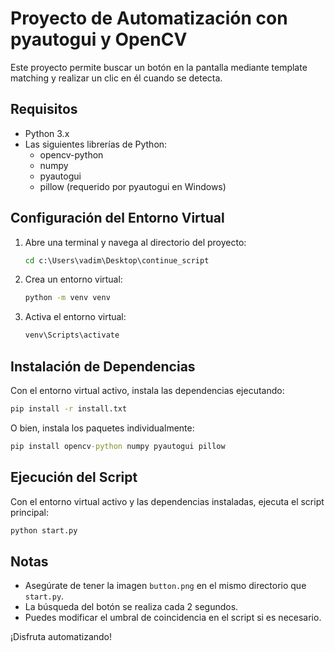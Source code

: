 # Proyecto de Automatización con pyautogui y OpenCV

Este proyecto permite buscar un botón en la pantalla mediante template matching y realizar un clic en él cuando se detecta.

## Requisitos

- Python 3.x
- Las siguientes librerías de Python:
  - opencv-python
  - numpy
  - pyautogui
  - pillow (requerido por pyautogui en Windows)

## Configuración del Entorno Virtual

1. Abre una terminal y navega al directorio del proyecto:

   ```cmd
   cd c:\Users\vadim\Desktop\continue_script
   ```

2. Crea un entorno virtual:

   ```cmd
   python -m venv venv
   ```

3. Activa el entorno virtual:

   ```cmd
   venv\Scripts\activate
   ```

## Instalación de Dependencias

Con el entorno virtual activo, instala las dependencias ejecutando:

```cmd
pip install -r install.txt
```

O bien, instala los paquetes individualmente:

```cmd
pip install opencv-python numpy pyautogui pillow
```

## Ejecución del Script

Con el entorno virtual activo y las dependencias instaladas, ejecuta el script principal:

```cmd
python start.py
```

## Notas

- Asegúrate de tener la imagen `button.png` en el mismo directorio que `start.py`.
- La búsqueda del botón se realiza cada 2 segundos.  
- Puedes modificar el umbral de coincidencia en el script si es necesario.

¡Disfruta automatizando!
